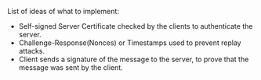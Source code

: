 List of ideas of what to implement:

- Self-signed Server Certificate checked by the clients to authenticate the server.
- Challenge-Response(Nonces) or Timestamps used to prevent replay attacks.
- Client sends a signature of the message to the server, to prove that the message was sent by the client.